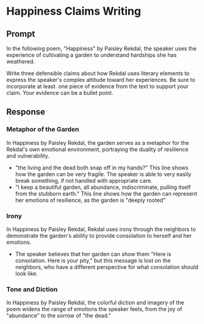 # Happiness Claims Writing

## Prompt
In the following poem, "Happiness" by Paisley Rekdal, the speaker uses the experience of cultivating a garden to understand hardships she has weathered.

Write three defensible claims about how Rekdal uses literary elements to express the speaker's complex attitude toward her experiences. Be sure to incorporate at least. one piece of evidence from the text to support your claim. Your evidence can be a bullet point.

## Response

### Metaphor of the Garden
In Happiness by Paisley Rekdal, the garden serves as a metaphor for the Rekdal's own emotional environment, portraying the duality of resilience and vulnerability.

- "the living and the dead both snap off in my hands?" This line shows how the garden can be very fragile. The speaker is able to very easily break something, if not handled with appropriate care.
- "I keep a beautiful garden, all abundance, indiscriminate, pulling itself from the stubborn earth." This line shows how the garden can represent her emotions of resilience, as the garden is "deeply rooted"

### Irony

In Happiness by Paisley Rekdal, Rekdal uses irony through the neighbors to demonstrate the garden's ability to provide consolation to herself and her emotions.
- The speaker believes that her garden can show them "Here is consolation. Here is your pity," but this message is lost on the neighbors, who have a different perspective for what consolation should look like.

### Tone and Diction
In Happiness by Paisley Rekdal, the colorful diction and imagery of the poem widens the range of emotions the speaker feels, from the joy of "abundance" to the sorrow of "the dead."
